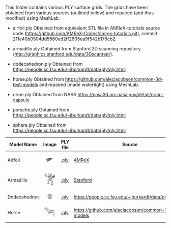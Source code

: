 This folder contains various PLY surface grids.
The grids have been obtained from various sources (outlined below) and repaired (and thus modified) using MeshLab.

* airfoil.ply Obtained from equivalent STL file in AMReX-tutorials source code (https://github.com/AMReX-Codes/amrex-tutorials.git), commit 211e40b0504dd5660ed2ff2605ea9f542b176cb2.

* armadillo.ply Obtained from Stanford 3D scanning repository (http://graphics.stanford.edu/data/3Dscanrep/).

* dodecahedron.ply Obtained from https://people.sc.fsu.edu/~jburkardt/data/ply/ply.html

* horse.ply Obtained from https://github.com/alecjacobson/common-3d-test-models and repaired (made watertight) using MeshLab.

* orion.ply Obtained from NASA https://nasa3d.arc.nasa.gov/detail/orion-capsule

* porsche.ply Obtained from https://people.sc.fsu.edu/~jburkardt/data/ply/ply.html

* sphere.ply Obtained from https://people.sc.fsu.edu/~jburkardt/data/ply/ply.html

| Model Name | Image | PLY file      | Source     | Note |
|------------|-------|---------------|------------|------|
| Airfoil       | <img src="img/airfoil.png"      width="200"/> | [.ply](airfoil.ply)      | [AMReX](http://git@github.com/AMReX-Codes/amrex-tutorials.git) | Converted from STL to PLY |
| Armadillo     | <img src="img/armadillo.png"    width="200"/> | [.ply](armadillo.ply)    | [Stanford](http://graphics.stanford.edu/data/3Dscanrep/)       |                           |
| Dodecahedron  | <img src="img/dodecahedron.png" width="200"/> | [.ply](dodecahedron.ply) | https://people.sc.fsu.edu/~jburkardt/data/ply/ply.html         |                           |
| Horse         | <img src="img/horse.png"        width="200"/> | [.ply](horse.ply)        | https://github.com/alecjacobson/common-3d-test-models          | Repaired using MeshLab    |
